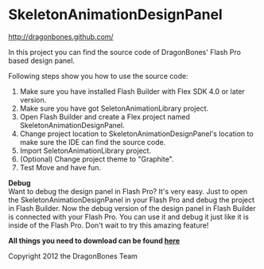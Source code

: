 SkeletonAnimationDesignPanel
======================
http://dragonbones.github.com/ 

In this project you can find the source code of DragonBones' Flash Pro based design panel.  

Following steps show you how to use the source code:  
1. Make sure you have installed Flash Builder with Flex SDK 4.0 or later version.  
2. Make sure you have got SeletonAnimationLibrary project.  
3. Open Flash Builder and create a Flex project named SkeletonAnimationDesignPanel.  
4. Change project location to SkeletonAnimationDesignPanel's location to make sure the IDE can find the source code.  
5. Import SeletonAnimationLibrary project.  
6. (Optional) Change project theme to "Graphite".  
7. Test Move and have fun.

**Debug**  
Want to debug the design panel in Flash Pro? It's very easy. Just to open the SkeletonAnimationDesignPanel in your Flash Pro and debug the project in Flash Builder. Now the debug version of the design panel in Flash Builder is connected with your Flash Pro. You can use it and debug it just like it is inside of the Flash Pro. Don't wait to try this amazing feature!

**All things you need to download can be found [here](http://dragonbones.github.com/download.html)**  

Copyright 2012 the DragonBones Team
